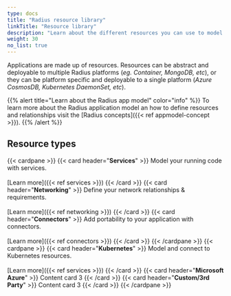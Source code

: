 ```yaml
---
type: docs
title: "Radius resource library"
linkTitle: "Resource library"
description: "Learn about the different resources you can use to model your application with"
weight: 30
no_list: true
---
```


Applications are made up of resources. Resources can be abstract and deployable to multiple Radius platforms (*eg. Container, MongoDB, etc*), or they can be platform specific and deployable to a single platform (*Azure CosmosDB, Kubernetes DaemonSet, etc*).

{{% alert title="Learn about the Radius app model" color="info" %}}
To learn more about the Radius application model an how to define resources and relationships visit the [Radius concepts]({{< ref appmodel-concept >}}).
{{% /alert %}}

## Resource types

{{< cardpane >}}
{{< card header="**Services**" >}}
Model your running code with services.<br /><br />
[Learn more]({{< ref services >}})
{{< /card >}}
{{< card header="**Networking**" >}}
Define your network relationships & requirements.<br /><br />
[Learn more]({{< ref networking >}})
{{< /card >}}
{{< card header="**Connectors**" >}}
Add portability to your application with connectors.<br /><br />
[Learn more]({{< ref connectors >}})
{{< /card >}}
{{< /cardpane >}}
{{< cardpane >}}
{{< card header="**Kubernetes**" >}}
Model and connect to Kubernetes resources.<br /><br />
[Learn more]({{< ref services >}})
{{< /card >}}
{{< card header="**Microsoft Azure**" >}}
Content card 3
{{< /card >}}
{{< card header="**Custom/3rd Party**" >}}
Content card 3
{{< /card >}}
{{< /cardpane >}}